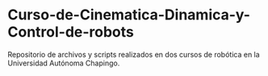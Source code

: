 # Curso-de-Cinematica-Dinamica-y-Control-de-robots
Repositorio de archivos y scripts realizados en dos cursos de robótica en la Universidad Autónoma Chapingo.
